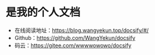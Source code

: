 # 是我的个人文档

- 在线阅读地址：https://blog.wangyekun.top/docsify/#/
- Github：https://github.com/WangYekun/docsify
- 码云：https://gitee.com/wwwwowowo/docsify
